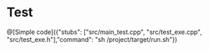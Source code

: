 # Test

@[Simple code]({"stubs": ["src/main_test.cpp", "src/test_exe.cpp", "src/test_exe.h"],"command": "sh /project/target/run.sh"})


